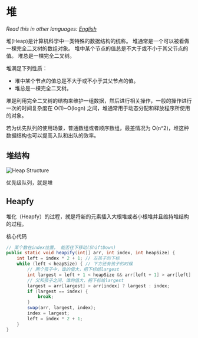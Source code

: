 # 堆

_Read this in other languages:_
[_English_](README.en-US.md)

堆(Heap)是计算机科学中一类特殊的数据结构的统称。 堆通常是一个可以被看做一棵完全二叉树的数组对象。
堆中某个节点的值总是不大于或不小于其父节点的值。 堆总是一棵完全二叉树。

堆满足下列性质：

* 堆中某个节点的值总是不大于或不小于其父节点的值。
* 堆总是一棵完全二叉树。

堆是利用完全二叉树的结构来维护一组数据，然后进行相关操作，一般的操作进行一次的时间复杂度在 O(1)~O(logn) 之间，堆通常用于动态分配和释放程序所使用的对象。

若为优先队列的使用场景，普通数组或者顺序数组，最差情况为 O(n^2)，堆这种数据结构也可以提高入队和出队的效率。

## 堆结构

![Heap Structure](https://gitee.com/geekhall/pic/raw/main/img/20211111145532.png)

优先级队列，就是堆

## Heapfy

堆化（Heapfy）的过程，就是将新的元素插入大根堆或者小根堆并且维持堆结构的过程。

核心代码

```java
// 某个数在index位置， 能否往下移动(ShiftDown)
public static void heapify(int[] arr, int index, int heapSize) {
    int left = index * 2 + 1; // 左孩子的下标
    while (left < heapSize) { // 下方还有孩子的时候
        // 两个孩子中，谁的值大，把下标给largest
        int largest = left + 1 < heapSize && arr[left + 1] > arr[left] ? left + 1 : left;
        // 父和孩子之间，谁的值大，把下标给largest
        largest = arr[largest] > arr[index] ? largest : index;
        if (largest == index) {
            break;
        }
        swap(arr, largest, index);
        index = largest;
        left = index * 2 + 1;
    }
}

```
